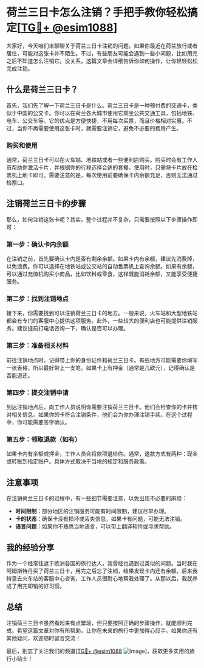 # 荷兰三日卡怎么注销？手把手教你轻松搞定[[TG💪+ @esim1088](https://t.me/s/esim1088)]

大家好，今天咱们来聊聊关于荷兰三日卡注销的问题。如果你最近在荷兰旅行或者居住，可能对这张卡并不陌生。不过，有些朋友可能会遇到一些小问题，比如用完之后不知道怎么注销它。没关系，这篇文章会详细告诉你如何操作，让你轻轻松松完成注销。

## 什么是荷兰三日卡？

首先，我们先了解一下荷兰三日卡是什么。荷兰三日卡是一种预付费的交通卡，类似于中国的公交卡。你可以在荷兰各大城市使用它乘坐公共交通工具，包括地铁、电车、公交车等。它的优点是方便快捷，不用每次买票，而且价格相对实惠。不过，当你不再需要使用这张卡时，就需要注销它，避免不必要的费用产生。

### 购买和使用

通常，荷兰三日卡可以在火车站、地铁站或者一些便利店购买。购买时会有工作人员帮助你激活卡片，并根据你的行程选择合适的套餐。使用时，只需将卡片放在检票机上刷卡即可。需要注意的是，每次使用前要确保卡内余额充足，否则无法通过检票口。

## 注销荷兰三日卡的步骤

那么，如何注销这张卡呢？其实，整个过程并不复杂，只需要按照以下步骤操作即可：

### 第一步：确认卡内余额

在注销之前，首先要确认卡内是否有剩余余额。如果卡内有余额，建议先消费掉，以免浪费。你可以选择在地铁站或公交站的自动售票机上查询余额。如果有余额，可以通过充值机购买小商品，比如饮料或零食，这样既能消耗余额，又能享受便捷服务。

### 第二步：找到注销地点

接下来，你需要找到可以注销荷兰三日卡的地方。一般来说，火车站和大型地铁站都会有专门的客服中心提供这项服务。此外，一些较大的便利店也可能提供注销服务。建议提前打电话咨询一下，确认是否可以办理。

### 第三步：准备相关材料

前往注销地点时，记得带上你的身份证件和荷兰三日卡。有些地方可能需要你填写一张表格，所以最好带上一支笔。如果卡上有押金（通常是几欧元），记得确认是否能退还。

### 第四步：提交注销申请

到达注销地点后，向工作人员说明你需要注销荷兰三日卡。他们会检查你的卡并核对相关信息。如果你的卡符合注销条件，他们会为你办理注销手续。在这个过程中，你可能需要签字确认。

### 第五步：领取退款（如有）

如果卡内有余额或押金，工作人员会将款项退给你。通常，退款方式有两种：现金或转账到指定账户。具体方式取决于当地的规定和服务政策。

## 注意事项

在注销荷兰三日卡的过程中，有一些细节需要注意，以免出现不必要的麻烦：

- **时间限制**：部分地区的注销服务可能有时间限制，建议尽早办理。
- **卡的状态**：确保卡没有损坏或丢失信息。如果卡有问题，可能无法注销。
- **语言问题**：如果你不熟悉当地语言，可以带上翻译软件或寻求帮助。

## 我的经验分享

作为一个经常往返于欧洲各国的旅行达人，我曾经也遇到过类似的问题。当时我在阿姆斯特丹买了荷兰三日卡，用完之后忘了注销，结果发现卡内还有余额。后来我特意去火车站的客服中心咨询，工作人员很耐心地帮我处理了。从那以后，我就养成了用完即销的好习惯。

## 总结

注销荷兰三日卡虽然看起来有点繁琐，但只要按照正确的步骤操作，就能顺利完成。希望这篇文章对你有所帮助，让你在未来的旅行中更加得心应手。如果你还有其他疑问，欢迎随时留言交流！

最后，别忘了关注我们的频道[[TG💪+ @esim1088](https://t.me/s/esim1088) ![Image](https://i.postimg.cc/4NQfJmqS/Snipaste-2025-05-13-00-14-12.png)]，获取更多实用的旅行小贴士！